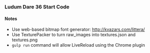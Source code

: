 ### Ludum Dare 36 Start Code

#### Notes

- Use web-based bitmap font generator: http://kvazars.com/littera/
- Use TexturePacker to turn raw_images into textures.json and textures.png
- `gulp run` command will allow LiveReload using the Chrome plugin